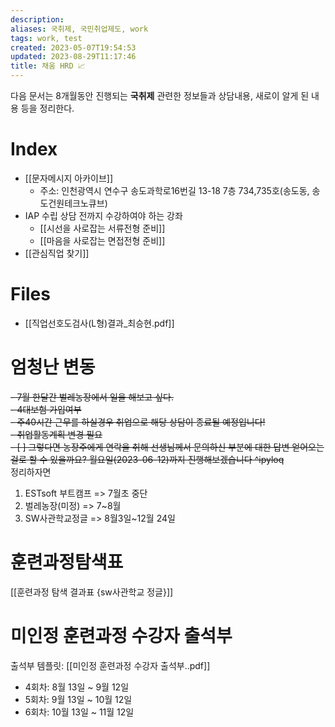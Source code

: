 ```yaml
---
description:
aliases: 국취제, 국민취업제도, work
tags: work, test
created: 2023-05-07T19:54:53
updated: 2023-08-29T11:17:46
title: 채움 HRD 📈
---
```

다음 문서는 8개월동안 진행되는 **국취제** 관련한 정보들과 상담내용, 새로이 알게 된 내용 등을 정리한다.

# Index

- [[문자메시지 아카이브]]
	- 주소: 인천광역시 연수구 송도과학로16번길 13-18 7층 734,735호(송도동, 송도건원테크노큐브)
- IAP 수립 상담 전까지 수강하여야 하는 강좌
	- [[시선을 사로잡는 서류전형 준비]]
	- [[마음을 사로잡는 면접전형 준비]]
- [[관심직업 찾기]]

# Files

- [[직업선호도검사(L형)결과_최승현.pdf]]

# 엄청난 변동

~~- 7월 한달간 벌레농장에서 일을 해보고 싶다.  
	- 4대보험 가입여부  
	- 주40시간 근무를 하실경우 취업으로 해당 상담이 종료될 예정입니다!  
	- 취업활동계획 변경 필요  
	- [ ] 그렇다면 농장주에게 연락을 취해 선생님께서 문의하신 부분에 대한 답변 얻어오는걸로 할 수 있을까요? 월요일(2023-06-12)까지 진행해보겠습니다 ^ipyloq~~  
정리하자면
1. ESTsoft 부트캠프 => 7월초 중단
2. 벌레농장(미정) => 7~8월
3. SW사관학교정글 => 8월3일~12월 24일

# 훈련과정탐색표

[[훈련과정 탐색 결과표 {sw사관학교 정글}]]

# 미인정 훈련과정 수강자 출석부

출석부 템플릿: [[미인정 훈련과정 수강자 출석부..pdf]]

- 4회차: 8월 13일 ~ 9월 12일
- 5회차: 9월 13일 ~ 10월 12일
- 6회차: 10월 13일 ~ 11월 12일
